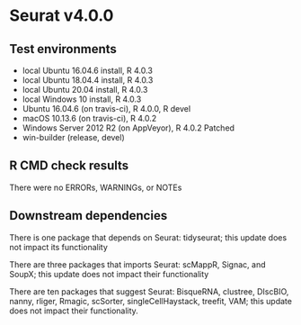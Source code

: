 # Seurat v4.0.0

## Test environments
* local Ubuntu 16.04.6 install, R 4.0.3
* local Ubuntu 18.04.4 install, R 4.0.3
* local Ubuntu 20.04 install, R 4.0.3
* local Windows 10 install, R 4.0.3
* Ubuntu 16.04.6 (on travis-ci), R 4.0.0, R devel
* macOS 10.13.6 (on travis-ci), R 4.0.2
* Windows Server 2012 R2 (on AppVeyor), R 4.0.2 Patched
* win-builder (release, devel)

## R CMD check results
There were no ERRORs, WARNINGs, or NOTEs

## Downstream dependencies

There is one package that depends on Seurat: tidyseurat; this update does not impact its functionality

There are three packages that imports Seurat: scMappR, Signac, and SoupX; this update does not impact their functionality

There are ten packages that suggest Seurat: BisqueRNA, clustree, DIscBIO, nanny, rliger, Rmagic, scSorter, singleCellHaystack, treefit, VAM; this update does not impact their functionality.

